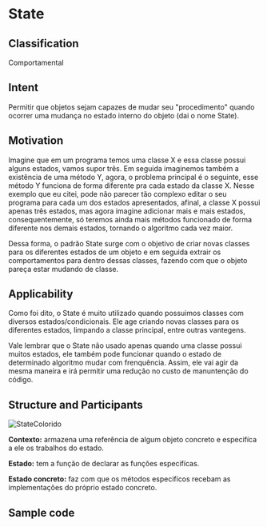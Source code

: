 # State

## Classification
Comportamental

## Intent
Permitir que objetos sejam capazes de mudar seu "procedimento" quando ocorrer uma mudança no estado interno do objeto (dai o nome State). 

## Motivation
Imagine que em um programa temos uma classe X e essa classe possui alguns estados, vamos supor três. Em seguida imaginemos também a existência de uma método Y, agora, o problema principal é o seguinte, esse método Y funciona de forma diferente pra cada estado da classe X. Nesse exemplo que eu citei, pode não parecer tão complexo editar o seu programa para cada um dos estados apresentados, afinal, a classe X possui apenas três estados, mas agora imagine adicionar mais e mais estados, consequentemente, só teremos ainda mais métodos funcionado de forma diferente nos demais estados, tornando o algoritmo cada vez maior.

Dessa forma, o padrão State surge com o objetivo de criar novas classes para os diferentes estados de um objeto e em seguida extrair os comportamentos para dentro dessas classes, fazendo com que o objeto pareça estar mudando de classe.

## Applicability

Como foi dito, o State é muito utilizado quando possuimos classes com diversos estados/condicionais. Ele age criando novas classes para os diferentes estados, limpando a classe principal, entre outras vantegens. 

Vale lembrar que o State não usado apenas quando uma classe possui muitos estados, ele também pode funcionar quando o estado de determinado algoritmo mudar com frenquência. Assim, ele vai agir da mesma maneira e irá permitir uma redução no custo de manuntenção do código.

## Structure and Participants

![StateColorido](https://user-images.githubusercontent.com/71103252/99283191-6b065980-2813-11eb-9156-b78c986d9d8d.jpg)

**Contexto:** armazena uma referência de algum objeto concreto e especifíca a ele os trabalhos do estado.

**Estado:** tem a função de declarar as funções especifícas.

**Estado concreto:** faz com que os métodos especifícos recebam as implementações do próprio estado concreto.

## Sample code 


